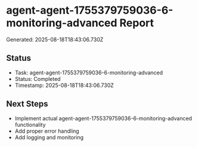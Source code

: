 # agent-agent-1755379759036-6-monitoring-advanced Report

Generated: 2025-08-18T18:43:06.730Z

## Status
- Task: agent-agent-1755379759036-6-monitoring-advanced
- Status: Completed
- Timestamp: 2025-08-18T18:43:06.730Z

## Next Steps
- Implement actual agent-agent-1755379759036-6-monitoring-advanced functionality
- Add proper error handling
- Add logging and monitoring

